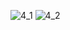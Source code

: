 ![4_1](https://user-images.githubusercontent.com/79566277/200532816-34faeb6a-cf99-41bf-b061-360cc864efef.png)
![4_2](https://user-images.githubusercontent.com/79566277/200532825-22b12b20-8300-456a-963e-5e518c0d0660.png)
